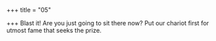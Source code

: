 +++
title = "05"

+++
Blast it! Are you just going to sit there now? Put our chariot first for utmost fame that seeks the prize.